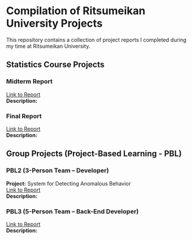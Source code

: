 # Compilation of Ritsumeikan University Projects  

This repository contains a collection of project reports I completed during my time at Ritsumeikan University.  

## Statistics Course Projects  

### Midterm Report  
[Link to Report](https://github.com/biligee23/Compilation-of-Ritsumeikan-university-project/blob/main/Statistics_Midterm_Poster_Biligsaikhan.pdf)  
**Description:**  

### Final Report  
[Link to Report](#)  
**Description:**  

## Group Projects (Project-Based Learning - PBL)  

### PBL2 (3-Person Team – Developer)  
**Project:** System for Detecting Anomalous Behavior  
[Link to Report](#)  
**Description:**  

### PBL3 (5-Person Team – Back-End Developer)  
[Link to Report](#)  
**Description:**  
